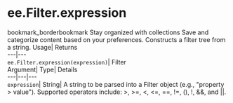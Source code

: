  
#  ee.Filter.expression
bookmark_borderbookmark Stay organized with collections  Save and categorize content based on your preferences. 
Constructs a filter tree from a string. 
Usage| Returns  
---|---  
`ee.Filter.expression(expression)`| Filter  
Argument| Type| Details  
---|---|---  
`expression`| String| A string to be parsed into a Filter object (e.g., "property > value"). Supported operators include: >, >=, <, <=, ==, !=, (), !, &&, and ||.  
